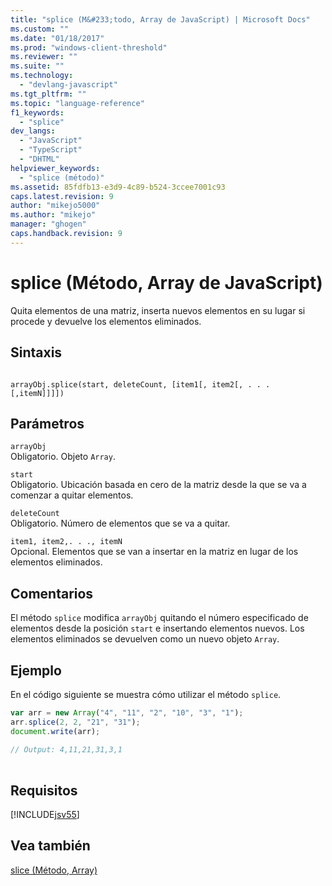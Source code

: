 ```yaml
---
title: "splice (M&#233;todo, Array de JavaScript) | Microsoft Docs"
ms.custom: ""
ms.date: "01/18/2017"
ms.prod: "windows-client-threshold"
ms.reviewer: ""
ms.suite: ""
ms.technology: 
  - "devlang-javascript"
ms.tgt_pltfrm: ""
ms.topic: "language-reference"
f1_keywords: 
  - "splice"
dev_langs: 
  - "JavaScript"
  - "TypeScript"
  - "DHTML"
helpviewer_keywords: 
  - "splice (método)"
ms.assetid: 85fdfb13-e3d9-4c89-b524-3ccee7001c93
caps.latest.revision: 9
author: "mikejo5000"
ms.author: "mikejo"
manager: "ghogen"
caps.handback.revision: 9
---
```

# splice (M&#233;todo, Array de JavaScript)
Quita elementos de una matriz, inserta nuevos elementos en su lugar si procede y devuelve los elementos eliminados.  
  
## Sintaxis  
  
```  
  
arrayObj.splice(start, deleteCount, [item1[, item2[, . . . [,itemN]]]])  
```  
  
## Parámetros  
 `arrayObj`  
 Obligatorio.  Objeto `Array`.  
  
 `start`  
 Obligatorio.  Ubicación basada en cero de la matriz desde la que se va a comenzar a quitar elementos.  
  
 `deleteCount`  
 Obligatorio.  Número de elementos que se va a quitar.  
  
 `item1, item2,. . ., itemN`  
 Opcional.  Elementos que se van a insertar en la matriz en lugar de los elementos eliminados.  
  
## Comentarios  
 El método `splice` modifica `arrayObj` quitando el número especificado de elementos desde la posición `start` e insertando elementos nuevos.  Los elementos eliminados se devuelven como un nuevo objeto `Array`.  
  
## Ejemplo  
 En el código siguiente se muestra cómo utilizar el método `splice`.  
  
```javascript  
var arr = new Array("4", "11", "2", "10", "3", "1");  
arr.splice(2, 2, "21", "31");  
document.write(arr);  
  
// Output: 4,11,21,31,3,1  
  
```  
  
## Requisitos  
 [!INCLUDE[jsv55](../../javascript/reference/includes/jsv55-md.md)]  
  
## Vea también  
 [slice \(Método, Array\)](../../javascript/reference/slice-method-array-javascript.md)